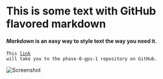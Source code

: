 # **This is some text with GitHub flavored markdown**

#### *Markdown* is an easy way to style text the way you need it.

<code>This <a href=https://github.com/cpcamp2/phase-0-gps-1>link</a> will take you to the phase-0-gps-1 repository on GitHub.</code>

![Screenshot](phase-0-gps-1/GPS_1.1.png)